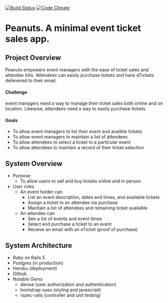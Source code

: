 [![Build Status](https://semaphoreci.com/api/v1/thomascountz1/peanuts/branches/master/badge.svg)](https://semaphoreci.com/thomascountz1/peanuts)
[![Code Climate](https://codeclimate.com/github/Thomascountz/peanuts/badges/gpa.svg)](https://codeclimate.com/github/Thomascountz/peanuts)
# Peanuts. A minimal event ticket sales app.

## Project Overview
Peanuts empowers event managers with the ease of ticket sales and attendee lists. Attendees can easily purchase tickets and have eTickets delievered to their email. 

#### Challenge 
event managers need a way to manage their ticket sales both online and on location. Likewise, attendees need a way to easily purchase tickets.

#### Goals
- To allow event managers to list their event and availble tickets
- To allow event managers to maintain a list of attendees 
- To allow attendees to select a ticket to a particular event
- To allow attendees to maintain a record of their ticket selection

## System Overview

- Purpose
  - To allow users to sell and buy tickets online and in person
- User roles
  - An event holder can
    - List an event description, dates and times, and available tickets
    - Assign a ticket to an attendee via purchase
    - Maintain a list of attendees and remaining ticket available
  - An attendee can
    - See a list of events and event times
    - Select and purchase a ticket to an event 
    - Recieve an email with an eTicket (proof of purchase)

## System Architecture

- Ruby on Rails 5
- Postgres (in production)
- Heroku (deployment)
- Github 
- Notable Gems
  - devise (user authorization and authentication)
  - bootstrap-sass (styling and javascript)
  - rspec-rails (controller and unit testing)